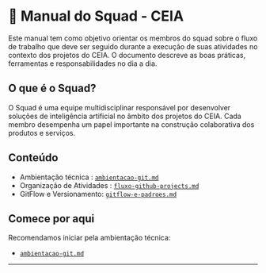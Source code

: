 # 👥 Manual do Squad - CEIA

Este manual tem como objetivo orientar os membros do squad sobre o fluxo de trabalho que deve ser seguido durante a execução de suas atividades no contexto dos projetos do CEIA. O documento descreve as boas práticas, ferramentas e responsabilidades no dia a dia.

## O que é o Squad?

O Squad é uma equipe multidisciplinar responsável por desenvolver soluções de inteligência artificial no âmbito dos projetos do CEIA. Cada membro desempenha um papel importante na construção colaborativa dos produtos e serviços.

## Conteúdo

- Ambientação técnica : [`ambientacao-git.md`](./ambientacao-git.md)
- Organização de Atividades : [`fluxo-github-projects.md`](./fluxo-github-projects.md)
- GitFlow e Versionamento: [`gitflow-e-padroes.md`](./gitflow-e-padroes.md)
  
## Comece por aqui

Recomendamos iniciar pela ambientação técnica:
- [`ambientacao-git.md`](./ambientacao-git.md)

---
